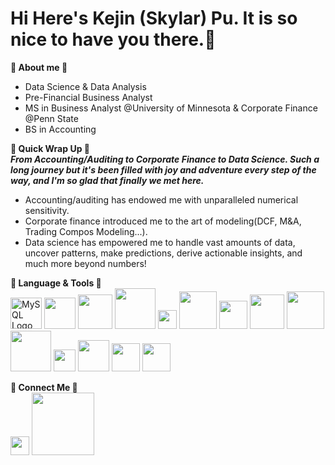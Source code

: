 # Hi Here's Kejin (Skylar) Pu. It is so nice to have you there.🩵
**🩶 About me 🩶**
- Data Science & Data Analysis
- Pre-Financial Business Analyst   
- MS in Business Analyst @University of Minnesota & Corporate Finance @Penn State  
- BS in Accounting

**🤍 Quick Wrap Up 🤍**   
**_From Accounting/Auditing to Corporate Finance to Data Science. Such a long journey but it's been filled with joy and adventure every step of the way, and I'm so glad that finally we met here._**   
- Accounting/auditing has endowed me with unparalleled numerical sensitivity.   
- Corporate finance introduced me to the art of modeling(DCF, M&A, Trading Compos Modeling...).  
- Data science has empowered me to handle vast amounts of data, uncover patterns, make predictions, derive actionable insights, and much more beyond numbers!

**🤎 Language & Tools 🤎**  
[<img src="https://www.mysql.com/common/logos/mysql-logo.svg" alt="MySQL Logo" width="50">](https://www.mysql.com/)
[<img src="https://ct-academy.ch/wp-content/uploads/2019/08/microsoft-sql-server.svg" width="50">](https://www.microsoft.com/en-us/sql-server)
[<img src="https://download.logo.wine/logo/R_(programming_language)/R_(programming_language)-Logo.wine.png" width="55">](https://www.r-project.org/)
[<img src="https://d33wubrfki0l68.cloudfront.net/1ac3f0e3753f18c7e2a8893957d1841fba1e3d08/48a33/wp-content/uploads/2018/10/rstudio-logo-flat.png" width="65">](https://www.rstudio.com/categories/rstudio-ide/)
[<img src="https://upload.wikimedia.org/wikipedia/commons/c/c3/Python-logo-notext.svg" width="30">](https://www.python.org/)
[<img src="https://pandas.pydata.org/static/img/pandas.svg" width="60">](https://pandas.pydata.org/)
[<img src="https://avatars1.githubusercontent.com/u/288276?s=400&v=4" width="45">](https://numpy.org/)
[<img src="https://th.bing.com/th/id/R.09ba0105b3bc11dac5b7c09443812189?rik=7UmhMl5FciECwQ&riu=http%3a%2f%2famueller.github.io%2fsklearn_014_015_pydata%2fsklearn-logo.png&ehk=%2fdoHlCDrKDgQK%2bMOem6eU3lvCRQHqQrt9J%2f3veiO1Pw%3d&risl=&pid=ImgRaw&r=0" width="55">](https://scikit-learn.org/stable/)
[<img src="https://matplotlib.org/3.3.0/_images/sphx_glr_logos2_003.png" width="60">](https://matplotlib.org/stable/)
[<img src="https://seaborn.pydata.org/_static/logo-wide-lightbg.svg" width="65">](https://seaborn.pydata.org/)
[<img src="https://upload.wikimedia.org/wikipedia/commons/2/2d/Tensorflow_logo.svg" width="35">](https://www.tensorflow.org/)
[<img src="https://upload.wikimedia.org/wikipedia/commons/9/96/Pytorch_logo.png" width="50">](https://pytorch.org/)
[<img src="https://hive.apache.org/images/hive_logo_medium.jpg" width="45">](https://hive.apache.org/)
[<img src="https://www.vectorlogo.zone/logos/google_cloud/google_cloud-icon.svg" width="45">](https://cloud.google.com/?hl=en)  

**🖤 Connect Me 🖤**  
[<img src="https://upload.wikimedia.org/wikipedia/commons/c/ca/LinkedIn_logo_initials.png" width="30">](https://www.linkedin.com/in/kejin-skylar-pu/) 
  [<img src="https://upload.wikimedia.org/wikipedia/commons/4/4b/Tableau_Logo.png" width="100">](https://public.tableau.com/app/profile/skylar.pu/vizzes)










